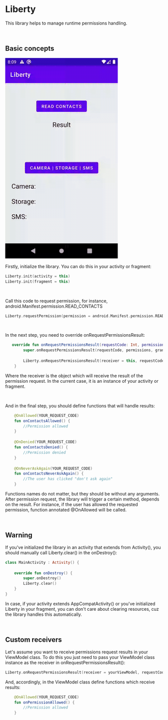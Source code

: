 # Liberty
This library helps to manage runtime permissions handling. 

<br/>

## Basic concepts ##
   
![](record_1.gif)

Firstly, initialize the library. You can do this in your activity or fragment:
```kotlin
Liberty.init(activity = this)
Liberty.init(fragment = this)
 ```
<br/>

Call this code to request permission, for instance, android.Manifest.permission.READ_CONTACTS
```kotlin
Liberty.requestPermission(permission = android.Manifest.permission.READ_CONTACTS, requestCode = YOUR_REQUEST_CODE)
```

<br/>

In the next step, you need to override onRequestPermissionsResult:
```kotlin
   override fun onRequestPermissionsResult(requestCode: Int, permissions: Array<out String>, grantResults: IntArray) {
        super.onRequestPermissionsResult(requestCode, permissions, grantResults)
        
        Liberty.onRequestPermissionsResult(receiver = this, requestCode, permissions, grantResults)
    }
```
Where the receiver is the object which will receive the result of the permission request. 
In the current case, it is an instance of your activity or fragment.

<br/>

And in the final step, you should define functions that will handle results:
```kotlin
    @OnAllowed(YOUR_REQUEST_CODE)
    fun onContactsAllowed() {
        //Permission allowed
    }
    
    @OnDenied(YOUR_REQUEST_CODE)
    fun onContactsDenied() {
        //Permission denied
    }
    
    @OnNeverAskAgain(YOUR_REQUEST_CODE)
    fun onContactsNeverAskAgain() {
        //The user has clicked "don't ask again"
    }
```
Functions names do not matter, but they should be without any arguments.
After permission request, the library will trigger a certain method, depends on the result.
For instance, if the user has allowed the requested permission, function annotated @OnAllowed will be called.

<br/>

## Warning ##
If you've initialized the library in an activity that extends from Activity(), 
you should manually call Liberty.clear() in the onDestroy(): 
```kotlin
class MainActivity : Activity() {

    override fun onDestroy() {
        super.onDestroy()
        Liberty.clear()
    }
}
```
In case, if your activity extends AppCompatActivity() or you've initialized 
Liberty in your fragment, you can don't care about clearing resources, cuz the library handles this automatically.

<br/>

## Custom receivers ## 
Let's assume you want to receive permissions request results in your ViewModel class.
To do this you just need to pass your ViewModel class instance as the receiver in onRequestPermissionsResult():
```kotlin
Liberty.onRequestPermissionsResult(receiver = yourViewModel, requestCode, permissions, grantResults)
```
And, accordingly, in the ViewModel class define functions which receive results:
```kotlin
    @OnAllowed(YOUR_REQUEST_CODE)
    fun onPermissionAllowed() {
        //Permission allowed
    }
```




